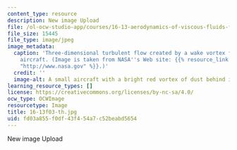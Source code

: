 ```yaml
---
content_type: resource
description: New image Upload
file: /ol-ocw-studio-app/courses/16-13-aerodynamics-of-viscous-fluids-fall-2003/fd03a855f0df43f454a7c52beabd5654_16-13f03-th.jpg
file_size: 15445
file_type: image/jpeg
image_metadata:
  caption: 'Three-dimensional turbulent flow created by a wake vortex from a cropdusting
    aircraft. (Image is taken from NASA''s Web site: {{% resource_link "f5121d04-b209-4839-bcd8-a5667be1f5c1"
    "http://www.nasa.gov" %}}.)'
  credit: ''
  image-alt: A small aircraft with a bright red vortex of dust behind it.
learning_resource_types: []
license: https://creativecommons.org/licenses/by-nc-sa/4.0/
ocw_type: OCWImage
resourcetype: Image
title: 16-13f03-th.jpg
uid: fd03a855-f0df-43f4-54a7-c52beabd5654
---
```

New image Upload